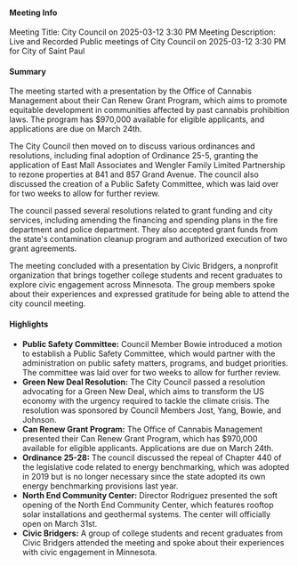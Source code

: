 #### Meeting Info
Meeting Title: City Council on 2025-03-12 3:30 PM
Meeting Description: Live and Recorded Public meetings of City Council on 2025-03-12 3:30 PM for City of Saint Paul

#### Summary
The meeting started with a presentation by the Office of Cannabis Management about their Can Renew Grant Program, which aims to promote equitable development in communities affected by past cannabis prohibition laws. The program has $970,000 available for eligible applicants, and applications are due on March 24th.

The City Council then moved on to discuss various ordinances and resolutions, including final adoption of Ordinance 25-5, granting the application of East Mall Associates and Wengler Family Limited Partnership to rezone properties at 841 and 857 Grand Avenue. The council also discussed the creation of a Public Safety Committee, which was laid over for two weeks to allow for further review.

The council passed several resolutions related to grant funding and city services, including amending the financing and spending plans in the fire department and police department. They also accepted grant funds from the state's contamination cleanup program and authorized execution of two grant agreements.

The meeting concluded with a presentation by Civic Bridgers, a nonprofit organization that brings together college students and recent graduates to explore civic engagement across Minnesota. The group members spoke about their experiences and expressed gratitude for being able to attend the city council meeting.

#### Highlights

* **Public Safety Committee:** Council Member Bowie introduced a motion to establish a Public Safety Committee, which would partner with the administration on public safety matters, programs, and budget priorities. The committee was laid over for two weeks to allow for further review.
* **Green New Deal Resolution:** The City Council passed a resolution advocating for a Green New Deal, which aims to transform the US economy with the urgency required to tackle the climate crisis. The resolution was sponsored by Council Members Jost, Yang, Bowie, and Johnson.
* **Can Renew Grant Program:** The Office of Cannabis Management presented their Can Renew Grant Program, which has $970,000 available for eligible applicants. Applications are due on March 24th.
* **Ordinance 25-28:** The council discussed the repeal of Chapter 440 of the legislative code related to energy benchmarking, which was adopted in 2019 but is no longer necessary since the state adopted its own energy benchmarking provisions last year.
* **North End Community Center:** Director Rodriguez presented the soft opening of the North End Community Center, which features rooftop solar installations and geothermal systems. The center will officially open on March 31st.
* **Civic Bridgers:** A group of college students and recent graduates from Civic Bridgers attended the meeting and spoke about their experiences with civic engagement in Minnesota.

